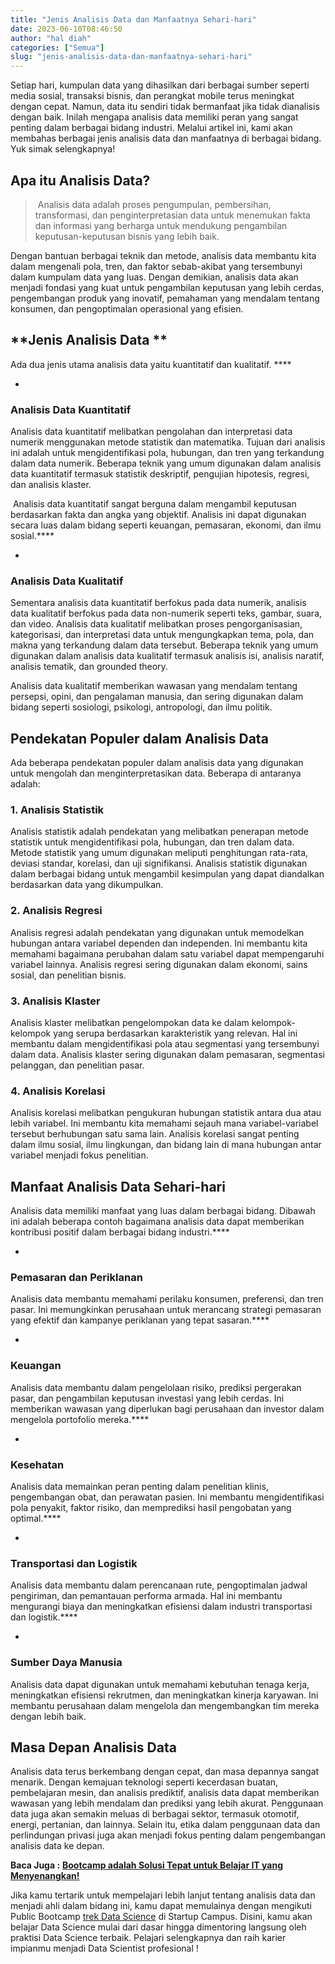 ```yaml
---
title: "Jenis Analisis Data dan Manfaatnya Sehari-hari"
date: 2023-06-10T08:46:50
author: "hal diah"
categories: ["Semua"]
slug: "jenis-analisis-data-dan-manfaatnya-sehari-hari"
---
```


Setiap hari, kumpulan data yang dihasilkan dari berbagai sumber seperti media sosial, transaksi bisnis, dan perangkat mobile terus meningkat dengan cepat. Namun, data itu sendiri tidak bermanfaat jika tidak dianalisis dengan baik. Inilah mengapa analisis data memiliki peran yang sangat penting dalam berbagai bidang industri. Melalui artikel ini, kami akan membahas berbagai jenis analisis data dan manfaatnya di berbagai bidang. Yuk simak selengkapnya!
## **Apa itu Analisis Data?**

>  Analisis data adalah proses pengumpulan, pembersihan, transformasi, dan penginterpretasian data untuk menemukan fakta dan informasi yang berharga untuk mendukung pengambilan keputusan-keputusan bisnis yang lebih baik. 

Dengan bantuan berbagai teknik dan metode, analisis data membantu kita dalam mengenali pola, tren, dan faktor sebab-akibat yang tersembunyi dalam kumpulam data yang luas. Dengan demikian, analisis data akan menjadi fondasi yang kuat untuk pengambilan keputusan yang lebih cerdas, pengembangan produk yang inovatif, pemahaman yang mendalam tentang konsumen, dan pengoptimalan operasional yang efisien.
## **Jenis Analisis Data **
Ada dua jenis utama analisis data yaitu kuantitatif dan kualitatif. ****

 - 
### **Analisis Data Kuantitatif**

Analisis data kuantitatif melibatkan pengolahan dan interpretasi data numerik menggunakan metode statistik dan matematika. Tujuan dari analisis ini adalah untuk mengidentifikasi pola, hubungan, dan tren yang terkandung dalam data numerik. Beberapa teknik yang umum digunakan dalam analisis data kuantitatif termasuk statistik deskriptif, pengujian hipotesis, regresi, dan analisis klaster.

 Analisis data kuantitatif sangat berguna dalam mengambil keputusan berdasarkan fakta dan angka yang objektif. Analisis ini dapat digunakan secara luas dalam bidang seperti keuangan, pemasaran, ekonomi, dan ilmu sosial.****

 - 
### **Analisis Data Kualitatif**

Sementara analisis data kuantitatif berfokus pada data numerik, analisis data kualitatif berfokus pada data non-numerik seperti teks, gambar, suara, dan video. Analisis data kualitatif melibatkan proses pengorganisasian, kategorisasi, dan interpretasi data untuk mengungkapkan tema, pola, dan makna yang terkandung dalam data tersebut. Beberapa teknik yang umum digunakan dalam analisis data kualitatif termasuk analisis isi, analisis naratif, analisis tematik, dan grounded theory. 

Analisis data kualitatif memberikan wawasan yang mendalam tentang persepsi, opini, dan pengalaman manusia, dan sering digunakan dalam bidang seperti sosiologi, psikologi, antropologi, dan ilmu politik.
## **Pendekatan Populer dalam Analisis Data**
Ada beberapa pendekatan populer dalam analisis data yang digunakan untuk mengolah dan menginterpretasikan data. Beberapa di antaranya adalah:
### 1. Analisis Statistik
Analisis statistik adalah pendekatan yang melibatkan penerapan metode statistik untuk mengidentifikasi pola, hubungan, dan tren dalam data. Metode statistik yang umum digunakan meliputi penghitungan rata-rata, deviasi standar, korelasi, dan uji signifikansi. Analisis statistik digunakan dalam berbagai bidang untuk mengambil kesimpulan yang dapat diandalkan berdasarkan data yang dikumpulkan.
### 2. Analisis Regresi
Analisis regresi adalah pendekatan yang digunakan untuk memodelkan hubungan antara variabel dependen dan independen. Ini membantu kita memahami bagaimana perubahan dalam satu variabel dapat mempengaruhi variabel lainnya. Analisis regresi sering digunakan dalam ekonomi, sains sosial, dan penelitian bisnis.
### 3. Analisis Klaster
Analisis klaster melibatkan pengelompokan data ke dalam kelompok-kelompok yang serupa berdasarkan karakteristik yang relevan. Hal ini membantu dalam mengidentifikasi pola atau segmentasi yang tersembunyi dalam data. Analisis klaster sering digunakan dalam pemasaran, segmentasi pelanggan, dan penelitian pasar.
### 4. Analisis Korelasi
Analisis korelasi melibatkan pengukuran hubungan statistik antara dua atau lebih variabel. Ini membantu kita memahami sejauh mana variabel-variabel tersebut berhubungan satu sama lain. Analisis korelasi sangat penting dalam ilmu sosial, ilmu lingkungan, dan bidang lain di mana hubungan antar variabel menjadi fokus penelitian.
## **Manfaat Analisis Data Sehari-hari**
Analisis data memiliki manfaat yang luas dalam berbagai bidang. Dibawah ini adalah beberapa contoh bagaimana analisis data dapat memberikan kontribusi positif dalam berbagai bidang industri.****

 - 
### **Pemasaran dan Periklanan**

Analisis data membantu memahami perilaku konsumen, preferensi, dan tren pasar. Ini memungkinkan perusahaan untuk merancang strategi pemasaran yang efektif dan kampanye periklanan yang tepat sasaran.****

 - 
### **Keuangan**

Analisis data membantu dalam pengelolaan risiko, prediksi pergerakan pasar, dan pengambilan keputusan investasi yang lebih cerdas. Ini memberikan wawasan yang diperlukan bagi perusahaan dan investor dalam mengelola portofolio mereka.****

 - 
### **Kesehatan**

Analisis data memainkan peran penting dalam penelitian klinis, pengembangan obat, dan perawatan pasien. Ini membantu mengidentifikasi pola penyakit, faktor risiko, dan memprediksi hasil pengobatan yang optimal.****

 - 
### **Transportasi dan Logistik**

Analisis data membantu dalam perencanaan rute, pengoptimalan jadwal pengiriman, dan pemantauan performa armada. Hal ini membantu mengurangi biaya dan meningkatkan efisiensi dalam industri transportasi dan logistik.****

 - 
### **Sumber Daya Manusia**

Analisis data dapat digunakan untuk memahami kebutuhan tenaga kerja, meningkatkan efisiensi rekrutmen, dan meningkatkan kinerja karyawan. Ini membantu perusahaan dalam mengelola dan mengembangkan tim mereka dengan lebih baik.
## **Masa Depan Analisis Data**
Analisis data terus berkembang dengan cepat, dan masa depannya sangat menarik. Dengan kemajuan teknologi seperti kecerdasan buatan, pembelajaran mesin, dan analisis prediktif, analisis data dapat memberikan wawasan yang lebih mendalam dan prediksi yang lebih akurat. Penggunaan data juga akan semakin meluas di berbagai sektor, termasuk otomotif, energi, pertanian, dan lainnya. Selain itu, etika dalam penggunaan data dan perlindungan privasi juga akan menjadi fokus penting dalam pengembangan analisis data ke depan.

**Baca Juga :** [**Bootcamp adalah Solusi Tepat untuk Belajar IT yang Menyenangkan!**](https://startupcampus.id/blog/bootcamp-adalah-solusi-tepat-untuk-belajar-it-yang-menyenangkan/)

Jika kamu tertarik untuk mempelajari lebih lanjut tentang analisis data dan menjadi ahli dalam bidang ini, kamu dapat memulainya dengan mengikuti Public Bootcamp [trek Data Science](https://startupcampus.id/track/data-science) di Startup Campus. Disini, kamu akan belajar Data Science mulai dari dasar hingga dimentoring langsung oleh praktisi Data Science terbaik. Pelajari selengkapnya dan raih karier impianmu menjadi Data Scientist profesional !